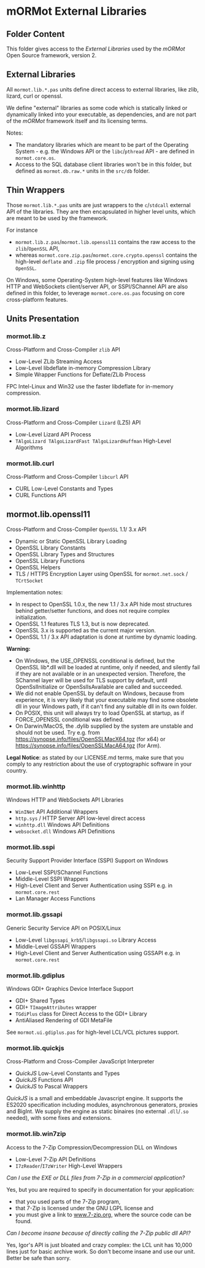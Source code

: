 # mORMot External Libraries

## Folder Content

This folder gives access to the *External Libraries* used by the *mORMot* Open Source framework, version 2.

## External Libraries

All `mormot.lib.*.pas` units define direct access to external libraries, like zlib, lizard, curl or openssl. 

We define "external" libraries as some code which is statically linked or dynamically linked into your executable, as dependencies, and are not part of the *mORMot* framework itself and its licensing terms.

Notes:

- The mandatory libraries which are meant to be part of the Operating System - e.g. the Windows API or the `libc`/`pthread` API - are defined in `mormot.core.os`.
- Access to the SQL database client libraries won't be in this folder, but defined as `mormot.db.raw.*` units in the `src/db` folder.

## Thin Wrappers

Those `mormot.lib.*.pas` units are just wrappers to the `c`/`stdcall` external API of the libraries. They are then encapsulated in higher level units, which are meant to be used by the framework.

For instance 

- `mormot.lib.z.pas`/`mormot.lib.openssl11` contains the raw access to the `zlib`/`OpenSSL` API, 
- whereas `mormot.core.zip.pas`/`mormot.core.crypto.openssl` contains the high-level `deflate` and `.zip` file process / encryption and signing using `OpenSSL`.

On Windows, some Operating-System high-level features like Windows HTTP and WebSockets client/server API, or SSPI/SChannel API are also defined in this folder, to leverage `mormot.core.os.pas` focusing on core cross-platform features.


## Units Presentation

### mormot.lib.z

Cross-Platform and Cross-Compiler `zlib` API
- Low-Level ZLib Streaming Access
- Low-Level libdeflate in-memory Compression Library
- Simple Wrapper Functions for Deflate/ZLib Process

FPC Intel-Linux and Win32 use the faster libdeflate for in-memory compression.

### mormot.lib.lizard

Cross-Platform and Cross-Compiler `Lizard` (LZ5) API
- Low-Level Lizard API Process
- `TAlgoLizard TAlgoLizardFast TAlgoLizardHuffman` High-Level Algorithms

### mormot.lib.curl

Cross-Platform and Cross-Compiler `libcurl` API
- CURL Low-Level Constants and Types
- CURL Functions API

## mormot.lib.openssl11

Cross-Platform and Cross-Compiler `OpenSSL` 1.1/ 3.x API
- Dynamic or Static OpenSSL Library Loading
- OpenSSL Library Constants
- OpenSSL Library Types and Structures
- OpenSSL Library Functions
- OpenSSL Helpers
- TLS / HTTPS Encryption Layer using OpenSSL for `mormot.net.sock` / `TCrtSocket`

Implementation notes:
- In respect to OpenSSL 1.0.x, the new 1.1 / 3.x API hide most structures behind getter/setter functions, and does not require complex initialization.
- OpenSSL 1.1 features TLS 1.3, but is now deprecated.
- OpenSSL 3.x is supported as the current major version.
- OpenSSL 1.1 / 3.x API adaptation is done at runtime by dynamic loading.

**Warning:**
- On Windows, the USE_OPENSSL conditional is defined, but the OpenSSL lib*.dll will be loaded at runtime, only if needed, and silently fail if they are not available or in an unexpected version. Therefore, the SChannel layer will be used for TLS support by default, until OpenSslInitialize or OpenSslIsAvailable are called and succeeded.
- We did not enable OpenSSL by default on Windows, because from experience, it is very likely that your executable may find some obsolete dll in your Windows path, if it can't find any suitable dll in its own folder.
- On POSIX, this unit will always try to load OpenSSL at startup, as if FORCE_OPENSSL conditional was defined.
- On Darwin/MacOS, the .dylib supplied by the system are unstable and should not be used. Try e.g. from https://synopse.info/files/OpenSSLMacX64.tgz (for x64) or https://synopse.info/files/OpenSSLMacA64.tgz (for Arm).

**Legal Notice**: as stated by our LICENSE.md terms, make sure that you comply to any restriction about the use of cryptographic software in your country.

### mormot.lib.winhttp

Windows HTTP and WebSockets API Libraries
- `WinINet` API Additional Wrappers
- `http.sys` / HTTP Server API low-level direct access
- `winhttp.dll` Windows API Definitions
- `websocket.dll` Windows API Definitions

### mormot.lib.sspi

Security Support Provider Interface (SSPI) Support on Windows
- Low-Level SSPI/SChannel Functions
- Middle-Level SSPI Wrappers
- High-Level Client and Server Authentication using SSPI e.g. in `mormot.core.rest`
- Lan Manager Access Functions

### mormot.lib.gssapi

Generic Security Service API on POSIX/Linux
- Low-Level `libgssapi_krb5`/`libgssapi.so` Library Access
- Middle-Level GSSAPI Wrappers
- High-Level Client and Server Authentication using GSSAPI e.g. in `mormot.core.rest`

### mormot.lib.gdiplus

Windows GDI+ Graphics Device Interface Support
- GDI+ Shared Types
- GDI+ `TImageAttributes` wrapper
- `TGdiPlus` class for Direct Access to the GDI+ Library
- AntiAliased Rendering of GDI MetaFile

See `mormot.ui.gdiplus.pas` for high-level LCL/VCL pictures support.

### mormot.lib.quickjs

Cross-Platform and Cross-Compiler JavaScript Interpreter
- *QuickJS* Low-Level Constants and Types
- *QuickJS* Functions API
- *QuickJS* to Pascal Wrappers

*QuickJS* is a small and embeddable Javascript engine.
It supports the ES2020 specification including modules, asynchronous generators, proxies and BigInt.
We supply the engine as static binaires (no external `.dll`/`.so` needed), with some fixes and extensions.

### mormot.lib.win7zip

Access to the 7-Zip Compression/Decompression DLL on Windows 
- Low-Level 7-Zip API Definitions
- `I7zReader`/`I7zWriter` High-Level Wrappers

*Can I use the EXE or DLL files from 7-Zip in a commercial application?*

Yes, but you are required to specify in documentation for your application:
- that you used parts of the 7-Zip program,
- that 7-Zip is licensed under the GNU LGPL license and
- you must give a link to www.7-zip.org, where the source code can be found.

*Can I become insane because of directly calling the 7-Zip public dll API?*

Yes, Igor's API is just bloated and crazy complex: the LCL unit has 10,000 lines just for basic archive work. So don't become insane and use our unit. Better be safe than sorry.
